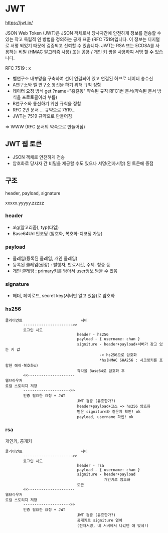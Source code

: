 # JWT

https://jwt.io/

JSON Web Token (JWT)은 JSON 객체로서 당사자간에 안전하게 정보를 전송할 수있는 작고 독립적 인 방법을 정의하는 공개 표준 (RFC 7519)입니다. 이 정보는 디지털로 서명 되었기 때문에 검증되고 신뢰할 수 있습니다. JWT는 RSA 또는 ECDSA를 사용하는 비밀 (HMAC 알고리즘 사용) 또는 공용 / 개인 키 쌍을 사용하여 서명 할 수 있습니다.

RFC 7519 : x

- 벨연구소 내부망을 구축하여 선이 연결되어 있고 연결된 허브로 데이터 송수신
- A연구소와 벨 연구소 통신을 하기 위해 규칙 정함
- 데이터 요청 방식 get ?name="홍길동" 약속된 규칙 RFC1번 문서(약속된 문서 방식을 프로토콜이라 부름)
- B연구소와 통신하기 위한 규칙을 정함
- RFC 2번 문서 ... 규약으로 7519...
- JWT는 7519 규약으로 만들어짐

=> WWW (RFC 문서의 약속으로 만들어짐)

## JWT 웹 토큰

- JSON 객체로 안전하게 전송
- 암호화로 당사자 간 비밀을 제공할 수도 있으나 서명(전자서명) 된 토큰에 중점

## 구조

header,
payload,
signature

xxxxx.yyyyy.zzzzz

### header

- alg(알고리즘), typ(타입)
- Base64Url 인코딩 (암호화, 복호화-디코딩 가능)

### payload

- 클레임(등록된 클레임, 개인 클레임)
- 등록된 클레임(권장) : 발행자, 만료시간, 주제. 청중 등
- 개인 클레임 : primary키를 담아서 user정보 담을 수 있음

### signature

- 헤더, 페이로드, secret key(서버만 알고 있음)로 암호화

### hs256

```
클라이언트                          서버
        ---------------------->>
        로그인 시도
                                header - hs256
                                payload - { username: chan }
                                signiture - header+payload+서버가 갖고 있는 키 값
                                          -> hs256으로 암호화
                                          *hs(HMAC SHA256 : 시크릿키를 포함한 해쉬-복호화x)
                                각각을 Base64로 암호화 후
        <<---------------------
웹브라우저
로컬 스토리지 저장
        --------------------->>
        인증 필요한 요청 + JWT
                                JWT 검증 (유효한가?)
                                header+payload+코스 => hs256 암호화
                                받은 signiture와 같은지 확인! ok
                                payload, username 확인! ok
```

### rsa

개인키, 공개키

```
클라이언트                          서버
        ---------------------->>
        로그인 시도
                                header - rsa
                                payload - { username: chan }
                                signiture - header+payload
                                            개인키로 암호화
                                토큰
        <<---------------------
웹브라우저
로컬 스토리지 저장
        --------------------->>
        인증 필요한 요청 + JWT
                                JWT 검증 (유효한가?)
                                공개키로 signiture 열어
                                (전자서명, 내 서버에서 나갔던 애 맞네!)
```
